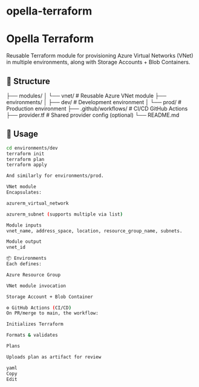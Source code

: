 # opella-terraform

# Opella Terraform

Reusable Terraform module for provisioning Azure Virtual Networks (VNet) in multiple environments, along with Storage Accounts + Blob Containers.

## 🧩 Structure

├── modules/
│ └── vnet/ # Reusable Azure VNet module
├── environments/
│ ├── dev/ # Development environment
│ └── prod/ # Production environment
├── .github/workflows/ # CI/CD GitHub Actions
├── provider.tf # Shared provider config (optional)
└── README.md


## 🚀 Usage

```bash
cd environments/dev
terraform init
terraform plan
terraform apply

And similarly for environments/prod.

VNet module
Encapsulates:

azurerm_virtual_network

azurerm_subnet (supports multiple via list)

Module inputs
vnet_name, address_space, location, resource_group_name, subnets.

Module output
vnet_id

📦 Environments
Each defines:

Azure Resource Group

VNet module invocation

Storage Account + Blob Container

⚙️ GitHub Actions (CI/CD)
On PR/merge to main, the workflow:

Initializes Terraform

Formats & validates

Plans

Uploads plan as artifact for review

yaml
Copy
Edit
